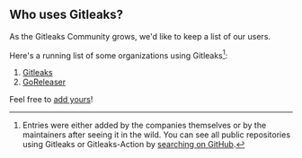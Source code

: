 ## Who uses Gitleaks?

As the Gitleaks Community grows, we'd like to keep a list of our users.

Here's a running list of some organizations using Gitleaks[^1]:

1. [Gitleaks](https://gitleaks.io)
1. [GoReleaser](https://goreleaser.com) 

Feel free to [add yours](https://github.com/zricethezav/gitleaks/edit/master/USERS.md)!

<!--
Hey! Thanks for looking into this file!
If you're going to edit it, please:
- keep a-z ordering :)
- edit only the USERS.md file at the repository's root folder
-->

[^1]: Entries were either added by the companies themselves or by the maintainers after seeing it in the wild.
      You can see all public repositories using Gitleaks or Gitleaks-Action by [searching on GitHub](https://github.com/search?q=gitleaks).

<!--
Shout out to GoReleaser for this template: https://github.com/goreleaser/goreleaser/blob/main/USERS.md
-->
